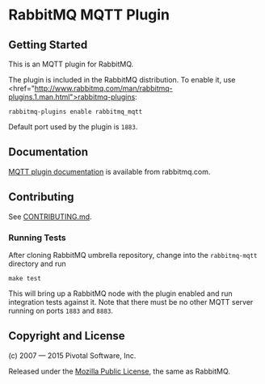 # RabbitMQ MQTT Plugin

## Getting Started

This is an MQTT plugin for RabbitMQ.

The plugin is included in the RabbitMQ distribution.  To enable
it, use <href="http://www.rabbitmq.com/man/rabbitmq-plugins.1.man.html">rabbitmq-plugins</a>:

    rabbitmq-plugins enable rabbitmq_mqtt

Default port used by the plugin is `1883`.

## Documentation

[MQTT plugin documentation](http://www.rabbitmq.com/mqtt.html) is available
from rabbitmq.com.

## Contributing

See [CONTRIBUTING.md](https://github.com/rabbitmq/rabbitmq-mqtt/blob/master/CONTRIBUTING.md).

### Running Tests

After cloning RabbitMQ umbrella repository, change into the `rabbitmq-mqtt` directory
and run

    make test

This will bring up a RabbitMQ node with the plugin enabled and run integration tests
against it. Note that there must be no other MQTT server running on ports `1883` and `8883`.

## Copyright and License

(c) 2007 — 2015 Pivotal Software, Inc.

Released under the [Mozilla Public License](http://www.rabbitmq.com/mpl.html),
the same as RabbitMQ.
